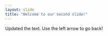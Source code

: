 ```yaml
---
layout: slide
title: "Welcome to our second slide!"
---
```

Updated the text.
Use the left arrow to go back!
